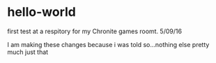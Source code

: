 # hello-world
first test at a respitory for my Chronite games roomt. 5/09/16



I am making these changes because i was told so...nothing else pretty much just that
